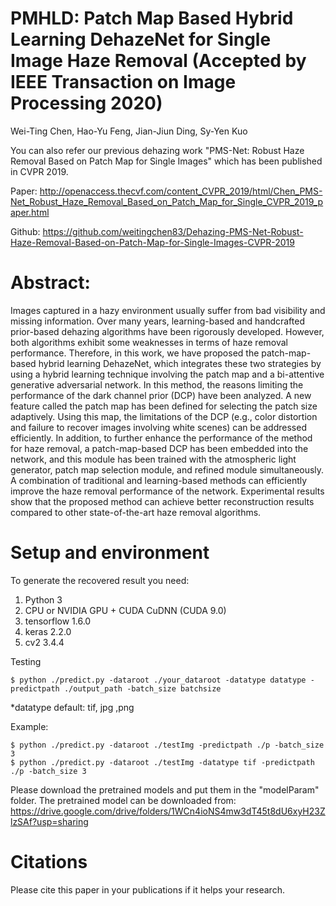 # PMHLD: Patch Map Based Hybrid Learning DehazeNet for Single Image Haze Removal (Accepted by IEEE Transaction on Image Processing 2020)

Wei-Ting Chen, Hao-Yu Feng, Jian-Jiun Ding, Sy-Yen Kuo

You can also refer our previous dehazing work "PMS-Net: Robust Haze Removal Based on Patch Map for Single Images" which has been published in CVPR 2019.

Paper:
http://openaccess.thecvf.com/content_CVPR_2019/html/Chen_PMS-Net_Robust_Haze_Removal_Based_on_Patch_Map_for_Single_CVPR_2019_paper.html

Github:
https://github.com/weitingchen83/Dehazing-PMS-Net-Robust-Haze-Removal-Based-on-Patch-Map-for-Single-Images-CVPR-2019



# Abstract:

Images captured in a hazy environment usually suffer from bad visibility and missing information. Over many years, learning-based and handcrafted prior-based dehazing algorithms have been rigorously developed. However, both algorithms exhibit some weaknesses in terms of haze removal performance. Therefore, in this work, we have proposed the patch-map-based hybrid learning DehazeNet, which integrates these two strategies by using a hybrid learning technique involving the patch map and a bi-attentive generative adversarial network. In this method, the reasons limiting the performance of the dark channel prior (DCP) have been analyzed. A new feature called the patch map has been defined for selecting the patch size adaptively. Using this map, the limitations of the DCP (e.g., color distortion and failure to recover images involving white scenes) can be addressed efficiently. In addition, to further enhance the performance of the method for haze removal, a patch-map-based DCP has been embedded into the network, and this module has been trained with the atmospheric light generator, patch map selection module, and refined module simultaneously. A combination of traditional and learning-based methods can efficiently improve the haze removal performance of the network. Experimental results show that the proposed method can achieve better reconstruction results compared to other state-of-the-art haze removal algorithms.


# Setup and environment

To generate the recovered result you need:

1. Python 3 
2. CPU or NVIDIA GPU + CUDA CuDNN (CUDA 9.0)
3. tensorflow 1.6.0
4. keras 2.2.0
5. cv2 3.4.4

Testing

```
$ python ./predict.py -dataroot ./your_dataroot -datatype datatype -predictpath ./output_path -batch_size batchsize
```

*datatype default: tif, jpg ,png

Example:

```
$ python ./predict.py -dataroot ./testImg -predictpath ./p -batch_size 3
$ python ./predict.py -dataroot ./testImg -datatype tif -predictpath ./p -batch_size 3
```

Please download the pretrained models and put them in the "modelParam" folder.
The pretrained model can be downloaded from: https://drive.google.com/drive/folders/1WCn4ioNS4mw3dT45t8dU6xyH23ZlzSAf?usp=sharing



# Citations
Please cite this paper in your publications if it helps your research.  


